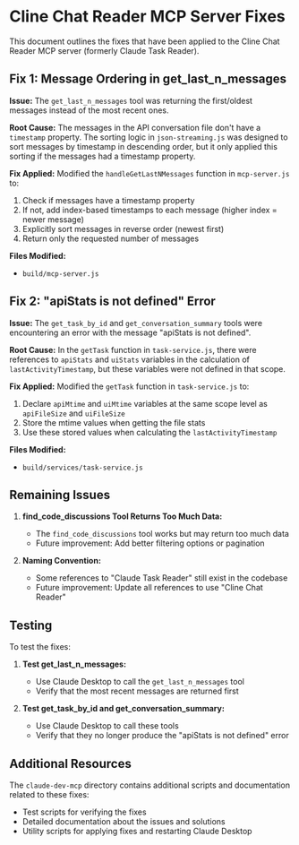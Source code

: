 # Cline Chat Reader MCP Server Fixes

This document outlines the fixes that have been applied to the Cline Chat Reader MCP server (formerly Claude Task Reader).

## Fix 1: Message Ordering in get_last_n_messages

**Issue:** The `get_last_n_messages` tool was returning the first/oldest messages instead of the most recent ones.

**Root Cause:** The messages in the API conversation file don't have a `timestamp` property. The sorting logic in `json-streaming.js` was designed to sort messages by timestamp in descending order, but it only applied this sorting if the messages had a timestamp property.

**Fix Applied:** Modified the `handleGetLastNMessages` function in `mcp-server.js` to:
1. Check if messages have a timestamp property
2. If not, add index-based timestamps to each message (higher index = newer message)
3. Explicitly sort messages in reverse order (newest first)
4. Return only the requested number of messages

**Files Modified:**
- `build/mcp-server.js`

## Fix 2: "apiStats is not defined" Error

**Issue:** The `get_task_by_id` and `get_conversation_summary` tools were encountering an error with the message "apiStats is not defined".

**Root Cause:** In the `getTask` function in `task-service.js`, there were references to `apiStats` and `uiStats` variables in the calculation of `lastActivityTimestamp`, but these variables were not defined in that scope.

**Fix Applied:** Modified the `getTask` function in `task-service.js` to:
1. Declare `apiMtime` and `uiMtime` variables at the same scope level as `apiFileSize` and `uiFileSize`
2. Store the mtime values when getting the file stats
3. Use these stored values when calculating the `lastActivityTimestamp`

**Files Modified:**
- `build/services/task-service.js`

## Remaining Issues

1. **find_code_discussions Tool Returns Too Much Data:**
   - The `find_code_discussions` tool works but may return too much data
   - Future improvement: Add better filtering options or pagination

2. **Naming Convention:**
   - Some references to "Claude Task Reader" still exist in the codebase
   - Future improvement: Update all references to use "Cline Chat Reader"

## Testing

To test the fixes:

1. **Test get_last_n_messages:**
   - Use Claude Desktop to call the `get_last_n_messages` tool
   - Verify that the most recent messages are returned first

2. **Test get_task_by_id and get_conversation_summary:**
   - Use Claude Desktop to call these tools
   - Verify that they no longer produce the "apiStats is not defined" error

## Additional Resources

The `claude-dev-mcp` directory contains additional scripts and documentation related to these fixes:
- Test scripts for verifying the fixes
- Detailed documentation about the issues and solutions
- Utility scripts for applying fixes and restarting Claude Desktop
